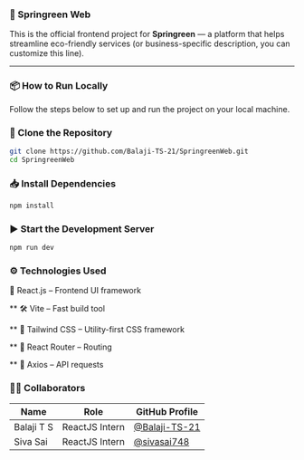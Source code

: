 ### 🌿 Springreen Web

This is the official frontend project for **Springreen** — a platform that helps streamline eco-friendly services (or business-specific description, you can customize this line).

---

### 📦 How to Run Locally

Follow the steps below to set up and run the project on your local machine.

### 🔁 Clone the Repository

```bash
git clone https://github.com/Balaji-TS-21/SpringreenWeb.git
cd SpringreenWeb
```

### 📥 Install Dependencies
```bash
npm install
```

### ▶️ Start the Development Server
```bash
npm run dev
```

### ⚙️ Technologies Used
🧠 React.js – Frontend UI framework

** 🛠️ Vite – Fast build tool

** 💅 Tailwind CSS – Utility-first CSS framework

** 🔗 React Router – Routing

** 🧾 Axios – API requests

### 👨‍💻 Collaborators

| Name        | Role                  | GitHub Profile                                           |
|-------------|-----------------------|----------------------------------------------------------|
| Balaji T S  | ReactJS Intern        | [@Balaji-TS-21](https://github.com/Balaji-TS-21)         |
| Siva Sai    | ReactJS Intern        | [@sivasai748](https://github.com/sivasai748)             |
